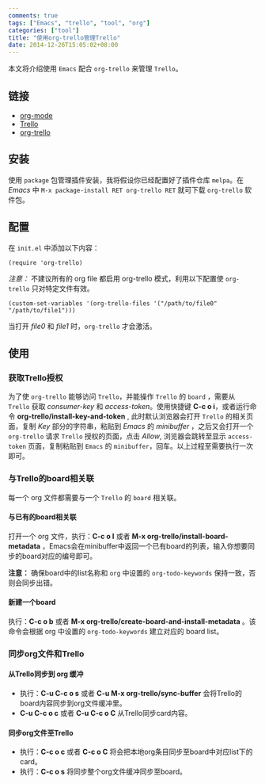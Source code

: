 ```yaml
---
comments: true
tags: ["Emacs", "trello", "tool", "org"]
categories: ["tool"]
title: "使用org-trello管理Trello"
date: 2014-12-26T15:05:02+08:00
---
```


本文将介绍使用 `Emacs` 配合 `org-trello` 来管理 `Trello`。

## 链接
- [org-mode](http://orgmode.org/)
- [Trello](http://trello.com/)
- [org-trello](https://org-trello.github.io/)

## 安装
使用 `package` 包管理插件安装，我将假设你已经配置好了插件仓库 `melpa`。在 *Emacs* 中 `M-x package-install RET org-trello RET` 就可下载 `org-trello` 软件包。

## 配置
在 `init.el` 中添加以下内容：

```emacs-lisp
(require 'org-trello)
```

*注意：* 不建议所有的 org file 都启用 org-trello 模式，利用以下配置使 `org-trello` 只对特定文件有效。

```emacs-lisp
(custom-set-variables '(org-trello-files '("/path/to/file0" "/path/to/file1")))
```

当打开 _file0_ 和 _file1_ 时，`org-trello` 才会激活。

## 使用
### 获取Trello授权
为了使 `org-trello` 能够访问 `Trello`，并能操作 `Trello` 的 `board` ，需要从 `Trello` 获取 *consumer-key* 和 *access-token*。使用快捷键 **C-c o i**，或者运行命令 **org-trello/install-key-and-token** , 此时默认浏览器会打开 `Trello` 的相关页面，复制 *Key* 部分的字符串，粘贴到 *Emacs* 的 *minibuffer* ，之后又会打开一个 `org-trello` 请求 `Trello` 授权的页面，点击 *Allow*, 浏览器会跳转至显示 `access-token` 页面，复制粘贴到 `Emacs` 的 `minibuffer`，回车。以上过程至需要执行一次即可。

### 与Trello的board相关联
每一个 org 文件都需要与一个 `Trello` 的 `board` 相关联。

#### 与已有的board相关联
打开一个 org 文件，执行：**C-c o I** 或者 **M-x org-trello/install-board-metadata** ，Emacs会在minibuffer中返回一个已有board的列表，输入你想要同步的board对应的编号即可。

**注意：** 确保board中的list名称和 `org` 中设置的 `org-todo-keywords` 保持一致，否则会同步出错。

<!--more-->

#### 新建一个board
执行：**C-c o b** 或者 **M-x org-trello/create-board-and-install-metadata** 。该命令会根据 org 中设置的 `org-todo-keywords` 建立对应的 board list。

### 同步org文件和Trello

#### 从Trello同步到 org 缓冲
- 执行：**C-u C-c o s** 或者 **C-u M-x org-trello/sync-buffer** 会将Trello的board内容同步到org文件缓冲里。
- **C-u C-c o c** 或者 **C-u C-c o C** 从Trello同步card内容。

#### 同步org文件至Trello
- 执行：**C-c o c** 或者 **C-c o C** 将会把本地org条目同步至board中对应list下的card。
- 执行：**C-c o s** 将同步整个org文件缓冲同步至board。




